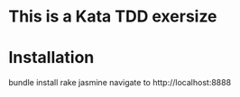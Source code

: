 # This is a Kata TDD exersize


# Installation
bundle install
rake jasmine
navigate to http://localhost:8888